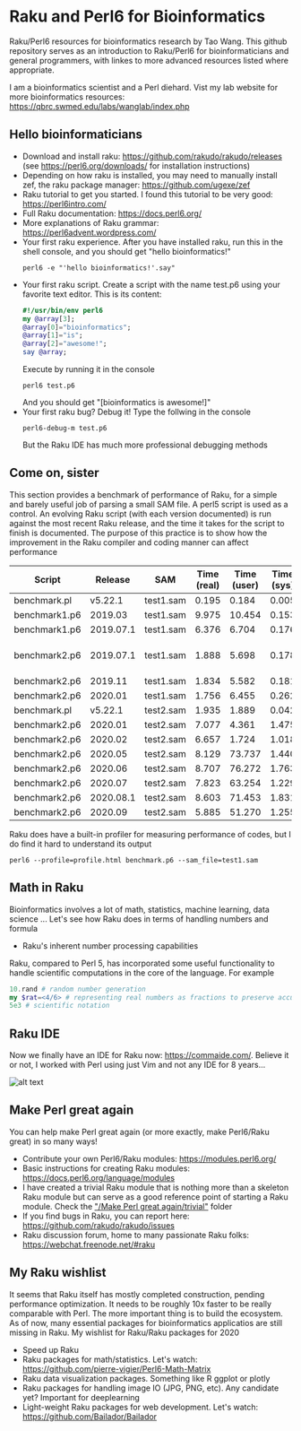 # Raku and Perl6 for Bioinformatics
Raku/Perl6 resources for bioinformatics research by Tao Wang. This github repository serves as an introduction to Raku/Perl6 for bioinformaticians and general programmers, with linkes to more advanced resources listed where appropriate.

I am a bioinformatics scientist and a Perl diehard. Vist my lab website for more bioinformatics resources: https://qbrc.swmed.edu/labs/wanglab/index.php

## Hello bioinformaticians
 
* Download and install raku: https://github.com/rakudo/rakudo/releases (see https://perl6.org/downloads/ for installation instructions)
* Depending on how raku is installed, you may need to manually install zef, the raku package manager: https://github.com/ugexe/zef
* Raku tutorial to get you started. I found this tutorial to be very good: https://perl6intro.com/
* Full Raku documentation: https://docs.perl6.org/
* More explanations of Raku grammar: https://perl6advent.wordpress.com/
* Your first raku experience. After you have installed raku, run this in the shell console, and you should get "hello bioinformatics!"
  ```shell
  perl6 -e "'hello bioinformatics!'.say"
  ```
* Your first raku script. Create a script with the name test.p6 using your favorite text editor. This is its content:
  ```raku
  #!/usr/bin/env perl6
  my @array[3];
  @array[0]="bioinformatics";
  @array[1]="is";
  @array[2]="awesome!";
  say @array;
  ```
  Execute by running it in the console
  ```shell
  perl6 test.p6
  ```
  And you should get "[bioinformatics is awesome!]"
* Your first raku bug? Debug it! Type the follwing in the console
  ```shell
  perl6-debug-m test.p6
  ```
  But the Raku IDE has much more professional debugging methods
  
## Come on, sister

This section provides a benchmark of performance of Raku, for a simple and barely useful job of parsing a small SAM file. A perl5 script is used as a control. An evolving Raku script (with each version documented) is run against the most recent Raku release, and the time it takes for the script to finish is documented. The purpose of this practice is to show how the improvement in the Raku compiler and coding manner can affect performance

| Script         | Release       | SAM           | Time (real)  |  Time (user)   | Time (sys)   | Comment                 |
| -------        | -------       | -----         | ---          | ---            |   ---        |    ---                  |
| benchmark.pl   | v5.22.1       |  test1.sam    |   0.195      |   0.184        |  0.005       |                         |
| benchmark1.p6  | 2019.03       |  test1.sam    |   9.975      |   10.454       |  0.153       |                         |
| benchmark1.p6  | 2019.07.1     |  test1.sam    |   6.376      |   6.704        |  0.176       |                         |
| benchmark2.p6  | 2019.07.1     |  test1.sam    |   1.888      |   5.698        |  0.178       | credit goes to lizmat!  |
| benchmark2.p6  | 2019.11       |  test1.sam    |   1.834      |   5.582        |  0.181       |                         |
| benchmark2.p6  | 2020.01       |  test1.sam    |   1.756      |   6.455        |  0.262       |                         |
| benchmark.pl   | v5.22.1       |  test2.sam    |   1.935      |   1.889        |  0.042       |                         |
| benchmark2.p6  | 2020.01       |  test2.sam    |   7.077      |   4.361        |  1.475       |                         |
| benchmark2.p6  | 2020.02       |  test2.sam    |   6.657      |   1.724        |  1.018       |                         |
| benchmark2.p6  | 2020.05       |  test2.sam    |   8.129      |   73.737       |  1.440       |                         |
| benchmark2.p6  | 2020.06       |  test2.sam    |   8.707      |   76.272       |  1.763       |                         |
| benchmark2.p6  | 2020.07       |  test2.sam    |   7.823      |   63.254       |  1.229       |                         |
| benchmark2.p6  | 2020.08.1     |  test2.sam    |   8.603      |   71.453       |  1.831       |                         |
| benchmark2.p6  | 2020.09       |  test2.sam    |   5.885      |   51.270       |  1.255       |                         |

Raku does have a built-in profiler for measuring performance of codes, but I do find it hard to understand its output

```shell
perl6 --profile=profile.html benchmark.p6 --sam_file=test1.sam
```

## Math in Raku

Bioinformatics involves a lot of math, statistics, machine learning, data science ... Let's see how Raku does in terms of handling numbers and formula

* Raku's inherent number processing capabilities

Raku, compared to Perl 5, has incorporated some useful functionality to handle scientific computations in the core of the language. For example

```Raku
10.rand # random number generation
my $rat=<4/6> # representing real numbers as fractions to preserve accuracy
5e3 # scientific notation
```

## Raku IDE

Now we finally have an IDE for Raku now: https://commaide.com/. Believe it or not, I worked with Perl using just Vim and not any IDE for 8 years...

![alt text](https://github.com/wtwt5237/perl6-for-bioinformatics/blob/master/Hello%20bioinformaticians/comma.png)

## Make Perl great again
  
You can help make Perl great again (or more exactly, make Perl6/Raku great) in so many ways!
* Contribute your own Perl6/Raku modules: https://modules.perl6.org/
* Basic instructions for creating Raku modules: https://docs.perl6.org/language/modules
* I have created a trivial Raku module that is nothing more than a skeleton Raku module but can serve as a good reference point of starting a Raku module. Check the ["/Make Perl great again/trivial"](https://github.com/wtwt5237/raku-4-bioinformatics/tree/master/Make%20Perl%20great%20again/trivial) folder
* If you find bugs in Raku, you can report here: https://github.com/rakudo/rakudo/issues
* Raku discussion forum, home to many passionate Raku folks: https://webchat.freenode.net/#raku

## My Raku wishlist

It seems that Raku itself has mostly completed construction, pending performance optimization. It needs to be roughly 10x faster to be really comparable with Perl. The more important thing is to build the ecosystem. As of now, many essential packages for bioinformatics applicatios are still missing in Raku. My wishlist for Raku/Raku packages for 2020

* Speed up Raku
* Raku packages for math/statistics. Let's watch: https://github.com/pierre-vigier/Perl6-Math-Matrix
* Raku data visualization packages. Something like R ggplot or plotly
* Raku packages for handling image IO (JPG, PNG, etc). Any candidate yet? Important for deeplearning
* Light-weight Raku packages for web development. Let's watch: https://github.com/Bailador/Bailador
